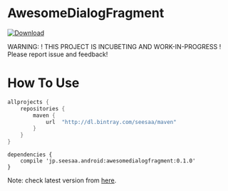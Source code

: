 AwesomeDialogFragment
=====================

[ ![Download](https://api.bintray.com/packages/seesaa/maven/awesomedialogfragment/images/download.svg) ](https://bintray.com/seesaa/maven/awesomedialogfragment/_latestVersion)

WARNING: ! THIS PROJECT IS INCUBETING AND WORK-IN-PROGRESS !
Please report issue and feedback!

# How To Use
```/build.gradle
allprojects {
    repositories {
        maven {
            url  "http://dl.bintray.com/seesaa/maven" 
        }
    }
}
```

```
dependencies { 
    compile 'jp.seesaa.android:awesomedialogfragment:0.1.0'
}
```

Note: check latest version from [here](https://bintray.com/seesaa/maven/awesomedialogfragment/_latestVersion).
